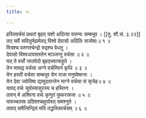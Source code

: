 ```yaml
---
title: १८

---
```

हस्तिवर्चसं प्रथतां बृहत् यशो अदित्या यत्तन्वः सम्बभूव । [[तु. शौ.सं. ३.२२]]  
तत् सर्वे सवितुर्मह्यमेतद् विश्वे देवासो अदितिः सजोषाः॥ १ ॥  
मित्रश्च वरुणश्चेन्द्रो रुद्रश्च वेधतु ।  
देवासो विश्वधायसस्तेन माञ्जन्तु वर्चसा ॥ २ ॥  
यत् ते वर्चो जातवेदो बृहद्भवत्याहुते ।  
तेन मामद्य वर्चसा अग्ने वर्चस्विनं कृधि ॥ ३ ॥  
येन हस्ती वर्चसा सम्बभूव येन राजा मनुष्येष्वन्तः ।  
येन देवा ज्योतिषा द्यामुदायन्तेन माग्ने वर्चसा सं सृजेह॥ ४ ॥  
यावद् वर्चः सूर्यस्यासुरस्य च हस्तिनः ।  
तावन् मे अश्विना वर्चः कृणुतं पुष्करस्रजा ॥ ५ ॥  
यावच्चतस्रः प्रदिशश्चक्षुर्यावत् समश्नुते ।  
तावत् समैत्विन्द्रियं मयि तद्धस्तिवर्चसम् ॥ ६ ॥  
  